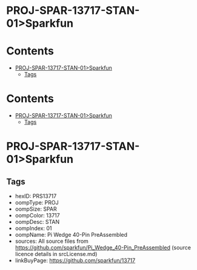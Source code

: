 
PROJ-SPAR-13717-STAN-01>Sparkfun
================================

Contents
========

* [PROJ-SPAR-13717-STAN-01>Sparkfun](#proj-spar-13717-stan-01sparkfun)
	* [Tags](#tags)

Contents
========

* [PROJ-SPAR-13717-STAN-01>Sparkfun](#proj-spar-13717-stan-01sparkfun)
	* [Tags](#tags)

# PROJ-SPAR-13717-STAN-01>Sparkfun

## Tags

- hexID: PRS13717
- oompType: PROJ
- oompSize: SPAR
- oompColor: 13717
- oompDesc: STAN
- oompIndex: 01
- oompName: Pi Wedge 40-Pin PreAssembled
- sources: All source files from https://github.com/sparkfun/Pi_Wedge_40-Pin_PreAssembled (source licence details in srcLicense.md)
- linkBuyPage: https://github.com/sparkfun/13717
